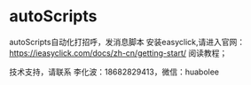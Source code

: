 # autoScripts
autoScripts自动化打招呼，发消息脚本
安装easyclick,请进入官网：https://ieasyclick.com/docs/zh-cn/getting-start/  阅读教程；

技术支持，请联系 李化波：18682829413，微信：huabolee
